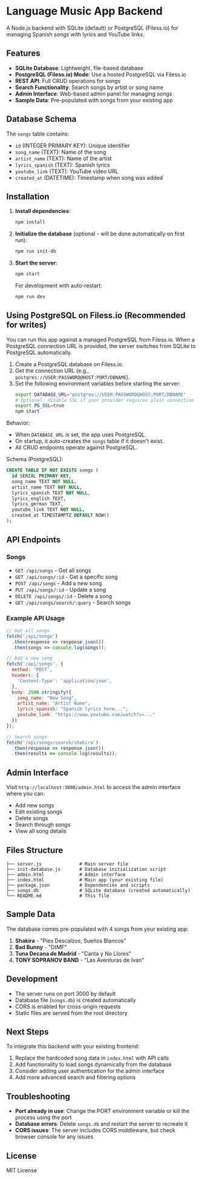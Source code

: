 # Language Music App Backend

A Node.js backend with SQLite (default) or PostgreSQL (Filess.io) for managing Spanish songs with lyrics and YouTube links.

## Features

- **SQLite Database**: Lightweight, file-based database
- **PostgreSQL (Filess.io) Mode**: Use a hosted PostgreSQL via Filess.io
- **REST API**: Full CRUD operations for songs
- **Search Functionality**: Search songs by artist or song name
- **Admin Interface**: Web-based admin panel for managing songs
- **Sample Data**: Pre-populated with songs from your existing app

## Database Schema

The `songs` table contains:
- `id` (INTEGER PRIMARY KEY): Unique identifier
- `song_name` (TEXT): Name of the song
- `artist_name` (TEXT): Name of the artist
- `lyrics_spanish` (TEXT): Spanish lyrics
- `youtube_link` (TEXT): YouTube video URL
- `created_at` (DATETIME): Timestamp when song was added

## Installation

1. **Install dependencies**:
   ```bash
   npm install
   ```

2. **Initialize the database** (optional - will be done automatically on first run):
   ```bash
   npm run init-db
   ```

3. **Start the server**:
   ```bash
   npm start
   ```

   For development with auto-restart:
   ```bash
   npm run dev
   ```

## Using PostgreSQL on Filess.io (Recommended for writes)

You can run this app against a managed PostgreSQL from Filess.io. When a PostgreSQL connection URL is provided, the server switches from SQLite to PostgreSQL automatically.

1. Create a PostgreSQL database on Filess.io.
2. Get the connection URL (e.g., `postgres://USER:PASSWORD@HOST:PORT/DBNAME`).
3. Set the following environment variables before starting the server:
   ```bash
   export DATABASE_URL="postgres://USER:PASSWORD@HOST:PORT/DBNAME"
   # Optional: disable SSL if your provider requires plain connection (default is SSL on)
   export PG_SSL=true
   npm start
   ```

Behavior:
- When `DATABASE_URL` is set, the app uses PostgreSQL.
- On startup, it auto-creates the `songs` table if it doesn't exist.
- All CRUD endpoints operate against PostgreSQL.

Schema (PostgreSQL):
```sql
CREATE TABLE IF NOT EXISTS songs (
  id SERIAL PRIMARY KEY,
  song_name TEXT NOT NULL,
  artist_name TEXT NOT NULL,
  lyrics_spanish TEXT NOT NULL,
  lyrics_english TEXT,
  lyrics_german TEXT,
  youtube_link TEXT NOT NULL,
  created_at TIMESTAMPTZ DEFAULT NOW()
);
```

## API Endpoints

### Songs

- `GET /api/songs` - Get all songs
- `GET /api/songs/:id` - Get a specific song
- `POST /api/songs` - Add a new song
- `PUT /api/songs/:id` - Update a song
- `DELETE /api/songs/:id` - Delete a song
- `GET /api/songs/search/:query` - Search songs

### Example API Usage

```javascript
// Get all songs
fetch('/api/songs')
  .then(response => response.json())
  .then(songs => console.log(songs));

// Add a new song
fetch('/api/songs', {
  method: 'POST',
  headers: {
    'Content-Type': 'application/json',
  },
  body: JSON.stringify({
    song_name: "New Song",
    artist_name: "Artist Name",
    lyrics_spanish: "Spanish lyrics here...",
    youtube_link: "https://www.youtube.com/watch?v=..."
  })
});

// Search songs
fetch('/api/songs/search/shakira')
  .then(response => response.json())
  .then(results => console.log(results));
```

## Admin Interface

Visit `http://localhost:3000/admin.html` to access the admin interface where you can:

- Add new songs
- Edit existing songs
- Delete songs
- Search through songs
- View all song details

## Files Structure

```
├── server.js              # Main server file
├── init-database.js       # Database initialization script
├── admin.html             # Admin interface
├── index.html             # Main app (your existing file)
├── package.json           # Dependencies and scripts
├── songs.db               # SQLite database (created automatically)
└── README.md              # This file
```

## Sample Data

The database comes pre-populated with 4 songs from your existing app:

1. **Shakira** - "Pies Descalzos, Sueños Blancos"
2. **Bad Bunny** - "DtMF"
3. **Tuna Decana de Madrid** - "Canta y No Llores"
4. **TONY SOPRANOV BAND** - "Las Aventuras de Ivan"

## Development

- The server runs on port 3000 by default
- Database file (`songs.db`) is created automatically
- CORS is enabled for cross-origin requests
- Static files are served from the root directory

## Next Steps

To integrate this backend with your existing frontend:

1. Replace the hardcoded song data in `index.html` with API calls
2. Add functionality to load songs dynamically from the database
3. Consider adding user authentication for the admin interface
4. Add more advanced search and filtering options

## Troubleshooting

- **Port already in use**: Change the PORT environment variable or kill the process using the port
- **Database errors**: Delete `songs.db` and restart the server to recreate it
- **CORS issues**: The server includes CORS middleware, but check browser console for any issues

## License

MIT License
